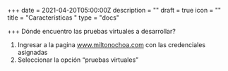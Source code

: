 +++
date = 2021-04-20T05:00:00Z
description = ""
draft = true
icon = ""
title = "Características "
type = "docs"

+++
Dónde encuentro las pruebas virtuales a desarrollar?

1.	Ingresar a la pagina www.miltonochoa.com con las credenciales asignadas
2.	Seleccionar la opción “pruebas virtuales”